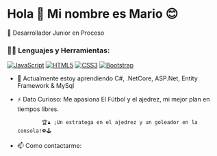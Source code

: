 <p align="center">
  <h1>Hola 👋 Mi nombre es Mario 😊</h1>
</p>
 🚀 Desarrollador Junior en Proceso

### 👨‍💻 Lenguajes y Herramientas:

[![JavaScript](https://img.shields.io/badge/-JavaScript-black?style=flat&logo=javascript&link=https://github.com/BRdhanani)](https://developer.mozilla.org/en-US/docs/Web/JavaScript) 
[![HTML5](https://img.shields.io/badge/-HTML5-E34F26?style=flat&logo=html5&logoColor=white&link=https://github.com/BRdhanani)](https://developer.mozilla.org/en-US/docs/Glossary/HTML5) 
[![CSS3](https://img.shields.io/badge/-CSS3-1572B6?style=flat&logo=css3&link=https://github.com/BRdhanani)](https://developer.mozilla.org/en-US/docs/Web/CSS) 
[![Bootstrap](https://img.shields.io/badge/-Bootstrap-563D7C?style=flat&logo=bootstrap&link=https://github.com/BRdhanani)](https://getbootstrap.com/docs/5.0/getting-started/introduction/) 

- 🌱 Actualmente estoy aprendiendo C#, .NetCore, ASP.Net, Entity Framework & MySql
  
- ⚡ Dato Curioso:  Me apasiona El Fútbol y el ajedrez, mi mejor plan en tiempos libres.
 
              🏆♟️ ¡Un estratega en el ajedrez y un goleador en la consola!⚽️🕹️

- 📫 Como contactarme: 
  
